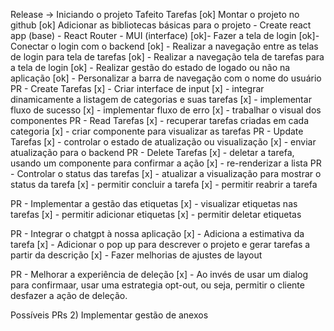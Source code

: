 Release -> Iniciando o projeto Tafeito
Tarefas
[ok] Montar o projeto no github
[ok] Adicionar as bibliotecas básicas para o projeto
    - Create react app (base)
    - React Router
    - MUI (interface)
[ok]- Fazer a tela de login
[ok]- Conectar o login com o backend
[ok] - Realizar a navegação entre as telas de login para tela de tarefas
[ok] - Realizar a navegação tela de tarefas para a tela de login
[ok] - Realizar gestão do estado de logado ou não na aplicação
[ok] - Personalizar a barra de navegação com o nome do usuário
PR - Create Tarefas
[x] - Criar interface de input
[x] - integrar dinamicamente a listagem de categorias e suas tarefas
[x] - implementar fluxo de  sucesso
[x] - implementar fluxo de erro
[x] - trabalhar o visual dos componentes
PR - Read Tarefas
[x] - recuperar tarefas criadas em cada categoria
[x] - criar componente para visualizar as tarefas
PR - Update Tarefas
[x] - controlar o estado de atualização ou visualização
[x] - enviar atualização para o backend
PR - Delete Tarefas
[x] - deletar a tarefa, usando um componente para confirmar a ação
[x] - re-renderizar a lista
PR - Controlar o status das tarefas
[x] - atualizar a visualização para mostrar o status da tarefa
[x] - permitir concluir a tarefa
[x] - permitir reabrir a tarefa

PR - Implementar a gestão das etiquetas
[x] - visualizar etiquetas nas tarefas
[x] - permitir adicionar etiquetas
[x] - permitir deletar etiquetas

PR - Integrar o chatgpt à nossa aplicação
[x] - Adiciona a estimativa da tarefa
[x] - Adicionar o pop up para descrever o projeto e gerar tarefas a partir da descrição
[x] - Fazer melhorias de ajustes de layout

PR - Melhorar a experiência de deleção
[x] - Ao invés de usar um dialog para confirmaar, usar uma estrategia opt-out, ou seja, permitir o cliente desfazer a ação de deleção.

Possíveis PRs
2) Implementar gestão de anexos